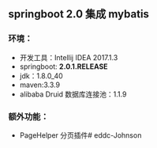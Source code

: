 ## springboot 2.0 集成 mybatis

### 环境：

* 开发工具：Intellij IDEA 2017.1.3
* springboot: **2.0.1.RELEASE**
* jdk：1.8.0_40
* maven:3.3.9
* alibaba Druid 数据库连接池：1.1.9

### 额外功能：

* PageHelper 分页插件# eddc-Johnson
